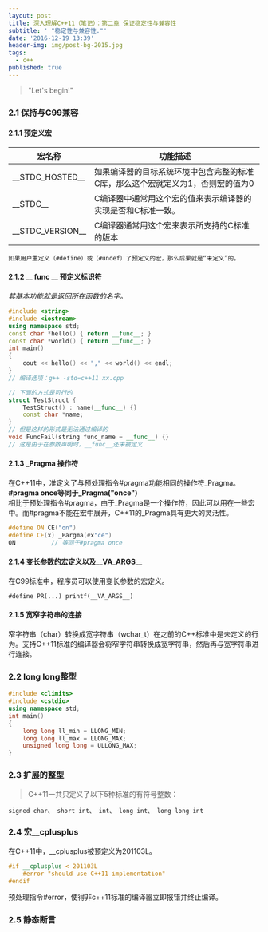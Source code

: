 ```yaml
---
layout: post
title: 深入理解C++11（笔记）：第二章 保证稳定性与兼容性
subtitle: ' "稳定性与兼容性."'
date: '2016-12-19 13:39'
header-img: img/post-bg-2015.jpg
tags:
  - c++
published: true
---
```

> "Let's begin!"  

### 2.1 保持与C99兼容  
  
#### 2.1.1 预定义宏  

宏名称 | 功能描述
---|---
\_\_STDC\_HOSTED\_\_  | 如果编译器的目标系统环境中包含完整的标准C库，那么这个宏就定义为1，否则宏的值为0
\_\_STDC\_\_  | C编译器中通常用这个宏的值来表示编译器的实现是否和C标准一致。
\_\_STDC\_VERSION\_\_  | C编译器通常用这个宏来表示所支持的C标准的版本  

    如果用户重定义（#define）或（#undef）了预定义的宏，那么后果就是“未定义”的。  

#### 2.1.2 __ func __ 预定义标识符  
*其基本功能就是返回所在函数的名字。*  

```cpp
#include <string>
#include <iostream>
using namespace std;
const char *hello() { return __func__; }
const char *world() { return __func__; }
int main()
{
	cout << hello() << "," << world() << endl;
}
// 编译选项：g++ -std=c++11 xx.cpp
```  

```cpp
// 下面的方式是可行的
struct TestStruct {
	TestStruct() : name(__func__) {}
	const char *name;
}
// 但是这样的形式是无法通过编译的
void FuncFail(string func_name = __func__) {}
// 这是由于在参数声明时，__func__还未被定义
```  

#### 2.1.3 _Pragma 操作符
在C\+\+11中，准定义了与预处理指令#pragma功能相同的操作符_Pragma。  
**\#pragma once等同于\_Pragma("once")**  
相比于预处理指令#pragma，由于\_Pragma是一个操作符，因此可以用在一些宏中。而\#pragma不能在宏中展开，C++11的\_Pragma具有更大的灵活性。  
```cpp
#define ON CE("on")
#define CE(x) _Pargma(#x"ce")
ON          // 等同于#pragma once
```  

#### 2.1.4 变长参数的宏定义以及\_\_VA\_ARGS\_\_
在C99标准中，程序员可以使用变长参数的宏定义。  

    #define PR(...) printf(__VA_ARGS__)  

#### 2.1.5 宽窄字符串的连接  
窄字符串（char）转换成宽字符串（wchar_t）在之前的C\+\+标准中是未定义的行为。支持C\+\+11标准的编译器会将窄字符串转换成宽字符串，然后再与宽字符串进行连接。  

### 2.2 long long整型
```cpp
#include <climits>
#include <cstdio>
using namespace std;
int main()
{
    long long ll_min = LLONG_MIN;
    long long ll_max = LLONG_MAX;
    unsigned long long = ULLONG_MAX;
}
```  

### 2.3 扩展的整型
> C++11一共只定义了以下5种标准的有符号整数：  

    signed char、 short int、 int、 long int、 long long int  

### 2.4 宏\_\_cplusplus  
在C\+\+11中，\_\_cplusplus被预定义为201103L。  

```cpp
#if __cplusplus < 201103L
    #error "should use C++11 implementation"
#endif
```  
预处理指令\#error，使得非c++11标准的编译器立即报错并终止编译。  

### 2.5 静态断言
